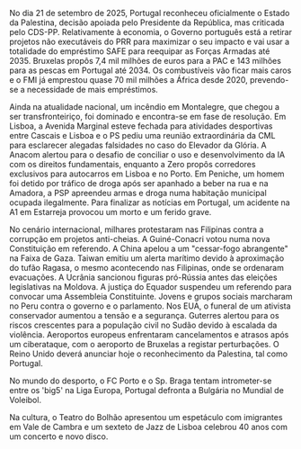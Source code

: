 No dia 21 de setembro de 2025, Portugal reconheceu oficialmente o Estado da Palestina, decisão apoiada pelo Presidente da República, mas criticada pelo CDS-PP. Relativamente à economia, o Governo português está a retirar projetos não executáveis do PRR para maximizar o seu impacto e vai usar a totalidade do empréstimo SAFE para reequipar as Forças Armadas até 2035. Bruxelas propôs 7,4 mil milhões de euros para a PAC e 143 milhões para as pescas em Portugal até 2034. Os combustíveis vão ficar mais caros e o FMI já emprestou quase 70 mil milhões a África desde 2020, prevendo-se a necessidade de mais empréstimos.

Ainda na atualidade nacional, um incêndio em Montalegre, que chegou a ser transfronteiriço, foi dominado e encontra-se em fase de resolução. Em Lisboa, a Avenida Marginal esteve fechada para atividades desportivas entre Cascais e Lisboa e o PS pediu uma reunião extraordinária da CML para esclarecer alegadas falsidades no caso do Elevador da Glória. A Anacom alertou para o desafio de conciliar o uso e desenvolvimento da IA com os direitos fundamentais, enquanto a Zero propôs corredores exclusivos para autocarros em Lisboa e no Porto. Em Peniche, um homem foi detido por tráfico de droga após ser apanhado a beber na rua e na Amadora, a PSP apreendeu armas e droga numa habitação municipal ocupada ilegalmente. Para finalizar as notícias em Portugal, um acidente na A1 em Estarreja provocou um morto e um ferido grave.

No cenário internacional, milhares protestaram nas Filipinas contra a corrupção em projetos anti-cheias. A Guiné-Conacri votou numa nova Constituição em referendo. A China apelou a um "cessar-fogo abrangente" na Faixa de Gaza. Taiwan emitiu um alerta marítimo devido à aproximação do tufão Ragasa, o mesmo acontecendo nas Filipinas, onde se ordenaram evacuações. A Ucrânia sancionou figuras pró-Rússia antes das eleições legislativas na Moldova. A justiça do Equador suspendeu um referendo para convocar uma Assembleia Constituinte. Jovens e grupos sociais marcharam no Peru contra o governo e o parlamento. Nos EUA, o funeral de um ativista conservador aumentou a tensão e a segurança. Guterres alertou para os riscos crescentes para a população civil no Sudão devido à escalada da violência. Aeroportos europeus enfrentaram cancelamentos e atrasos após um ciberataque, com o aeroporto de Bruxelas a registar perturbações. O Reino Unido deverá anunciar hoje o reconhecimento da Palestina, tal como Portugal.

No mundo do desporto, o FC Porto e o Sp. Braga tentam intrometer-se entre os 'big5' na Liga Europa, Portugal defronta a Bulgária no Mundial de Voleibol.

Na cultura, o Teatro do Bolhão apresentou um espetáculo com imigrantes em Vale de Cambra e um sexteto de Jazz de Lisboa celebrou 40 anos com um concerto e novo disco.